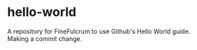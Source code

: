 # hello-world
A repository for FineFulcrum to use Github's Hello World guide.
<br>Making a commit change.
